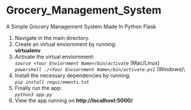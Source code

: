 # Grocery_Management_System
A Simple Grocery Management System Made In Python Flask

1. Navigate in the main directory.
2. Create an virtual enviornment by running:\
   **virtualenv <Your Enviornment Name>**
3. Activate the virtual enviornment:\
   *`source <Your Enviornment Name>/bin/activate`* (Mac/Linux)\
   *`powershell ./<Your Enviornment Name>/bin/activate.ps1`* (Windows)\
4. Install the necessary dependencies by running:\
   *`pip install requirements.txt`*
5. Finally run the app:\
   *`python3 app.py`*
6. View the app running on **http://localhost:5000/**
